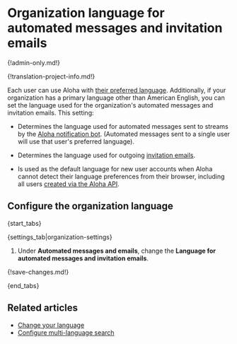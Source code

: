 # Organization language for automated messages and invitation emails

{!admin-only.md!}

{!translation-project-info.md!}

Each user can use Aloha with [their preferred language][user-lang].
Additionally, if your organization has a primary language other than
American English, you can set the language used for the organization's
automated messages and invitation emails. This setting:

* Determines the language used for automated messages sent to streams
  by the [Aloha notification bot](/help/configure-notification-bot).
  (Automated messages sent to a single user will use that user's
  preferred language).

* Determines the language used for outgoing
  [invitation emails](/help/invite-new-users).

* Is used as the default language for new user accounts when Aloha
  cannot detect their language preferences from their browser,
  including all users [created via the Aloha API][api-create-user].

## Configure the organization language

{start_tabs}

{settings_tab|organization-settings}

1. Under **Automated messages and emails**, change the **Language for
   automated messages and invitation emails**.

{!save-changes.md!}

{end_tabs}

## Related articles

* [Change your language][user-lang]
* [Configure multi-language search](/help/configure-multi-language-search)

[api-create-user]: https://zulip.com/api/create-user
[user-lang]: /help/change-your-language
